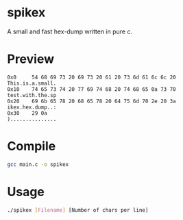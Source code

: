 # spikex
A small and fast hex-dump written in pure c.

# Preview
```
0x0     54 68 69 73 20 69 73 20 61 20 73 6d 61 6c 6c 20 This.is.a.small.
0x10    74 65 73 74 20 77 69 74 68 20 74 68 65 0a 73 70 test.with.the.sp
0x20    69 6b 65 78 20 68 65 78 20 64 75 6d 70 2e 20 3a ikex.hex.dump..:
0x30    29 0a                                           )...............
```

# Compile
```bash
gcc main.c -o spikex
```

# Usage
```bash
./spikex [Filename] [Number of chars per line]
```
